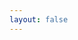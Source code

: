 ```yaml
---
layout: false
---
```


<div ref="el" class="flex h-4 flex-col justify-center px-6 pb-5"></div>

<script setup lang="ts">
import { useStyleTag } from '@vueuse/core'
import { onMounted, ref } from 'vue'
import { createApp } from 'whyframe:app'

import dsfrStyles from '@gouvfr/dsfr/dist/dsfr.min.css?inline'

import * as icons from '../src/icons'

useStyleTag(dsfrStyles, { id: 'dsfr' })

const el = ref<HTMLDivElement>()

onMounted(() => {
  if (!el.value || !window.frameElement) return
  document.documentElement.classList.add('vp-raw')
  createApp(el.value)
  ;(window.frameElement as HTMLIFrameElement).style.visibility = 'visible'
})
</script>
